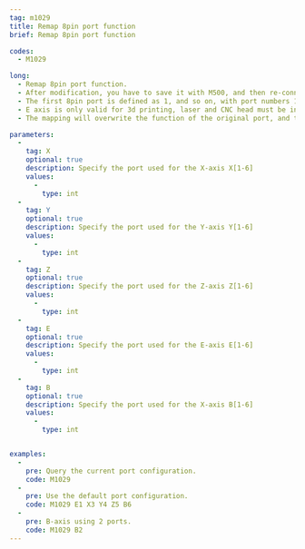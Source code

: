 ```yaml
---
tag: m1029
title: Remap 8pin port function
brief: Remap 8pin port function

codes:
  - M1029

long: 
  - Remap 8pin port function.
  - After modification, you have to save it with M500, and then re-connect the module after power off according to the custom smooth
  - The first 8pin port is defined as 1, and so on, with port numbers 1, 2, 3, 4, 5, 6 in that order
  - E axis is only valid for 3d printing, laser and CNC head must be in the first port
  - The mapping will overwrite the function of the original port, and the original port function will be invalidated, so you need to specify the port again.

parameters:
  -
    tag: X
    optional: true
    description: Specify the port used for the X-axis X[1-6]
    values:
      -
        type: int
  -
    tag: Y
    optional: true
    description: Specify the port used for the Y-axis Y[1-6]
    values:
      -
        type: int
  -
    tag: Z
    optional: true
    description: Specify the port used for the Z-axis Z[1-6]
    values:
      -
        type: int
  -
    tag: E
    optional: true
    description: Specify the port used for the E-axis E[1-6]
    values:
      -
        type: int
  -
    tag: B
    optional: true
    description: Specify the port used for the X-axis B[1-6]
    values:
      -
        type: int


examples:
  -
    pre: Query the current port configuration.
    code: M1029
  -
    pre: Use the default port configuration.
    code: M1029 E1 X3 Y4 Z5 B6
  -
    pre: B-axis using 2 ports.
    code: M1029 B2
---
```

